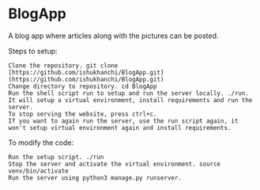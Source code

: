 # BlogApp
A blog app where articles along with the pictures can be posted.

Steps to setup:

    Clone the repository. git clone [https://github.com/ishukhanchi/BlogApp.git](https://github.com/ishukhanchi/BlogApp.git)
    Change directory to repository. cd BlogApp 
    Run the shell script run to setup and run the server locally. ./run. It will setup a virtual environment, install requirements and run the server.
    To stop serving the website, press ctrl+c.
    If you want to again run the server, use the run script again, it won't setup virtual environment again and install requirements.

To modify the code:

    Run the setup script. ./run
    Stop the server and activate the virtual environment. source venv/bin/activate
    Run the server using python3 manage.py runserver.
    
    
